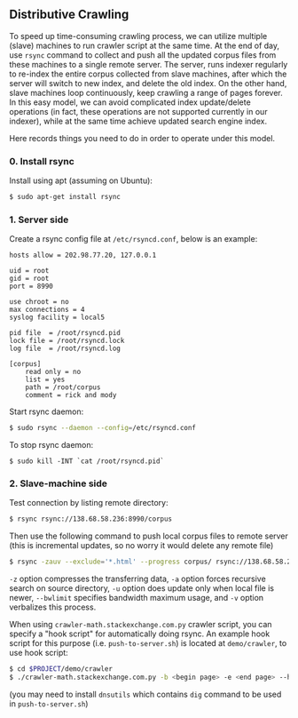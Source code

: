 ## Distributive Crawling

To speed up time-consuming crawling process, we can utilize multiple (slave) machines
to run crawler script at the same time.
At the end of day, use `rsync` command to collect and push all the updated corpus
files from these machines to a single remote server.
The server, runs indexer regularly to re-index the entire corpus collected from slave
machines, after which the server will switch to new index, and delete the old index.
On the other hand, slave machines loop continuously, keep crawling a range of pages
forever.
In this easy model, we can avoid complicated index update/delete operations (in fact,
these operations are not supported currently in our indexer), while at the same time
achieve updated search engine index.

Here records things you need to do in order to operate under this model.

### 0. Install rsync
Install using apt (assuming on Ubuntu):
```sh
$ sudo apt-get install rsync
```

### 1. Server side
Create a rsync config file at `/etc/rsyncd.conf`, below is an example:
```
hosts allow = 202.98.77.20, 127.0.0.1

uid = root
gid = root
port = 8990

use chroot = no
max connections = 4
syslog facility = local5

pid file  = /root/rsyncd.pid
lock file = /root/rsyncd.lock
log file  = /root/rsyncd.log

[corpus]
	read only = no
	list = yes
	path = /root/corpus
	comment = rick and mody
```

Start rsync daemon:
```sh
$ sudo rsync --daemon --config=/etc/rsyncd.conf
```

To stop rsync daemon:
```
$ sudo kill -INT `cat /root/rsyncd.pid`
```

### 2. Slave-machine side
Test connection by listing remote directory:
```sh
$ rsync rsync://138.68.58.236:8990/corpus
```

Then use the following command to push local corpus files to remote server
(this is incremental updates, so no worry it would delete any remote file)
```sh
$ rsync -zauv --exclude='*.html' --progress corpus/ rsync://138.68.58.236:8990/corpus --bwlimit=600
```
`-z` option compresses the transferring data, `-a` option forces recursive search on
source directory, `-u` option does update only when local file is newer, `--bwlimit` specifies
bandwidth maximum usage, and `-v` option verbalizes this process.

When using `crawler-math.stackexchange.com.py`
crawler script, you can specify a "hook script" for automatically doing rsync.
An example hook script for this purpose (i.e. `push-to-server.sh`) is located at
`demo/crawler`, to use hook script:
```sh
$ cd $PROJECT/demo/crawler
$ ./crawler-math.stackexchange.com.py -b <begin page> -e <end page> --hook-script ./push-to-server.sh
```
(you may need to install `dnsutils` which contains `dig` command to be used in `push-to-server.sh`)
